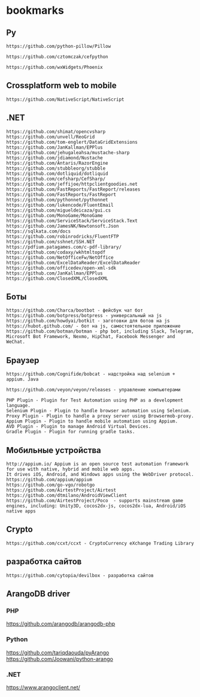 # bookmarks

## Py

    https://github.com/python-pillow/Pillow

    https://github.com/cztomczak/cefpython

    https://github.com/wxWidgets/Phoenix

## Crossplatform web to mobile

    https://github.com/NativeScript/NativeScript

## .NET
    https://github.com/shimat/opencvsharp
    https://github.com/unvell/ReoGrid
    https://github.com/tom-englert/DataGridExtensions
    https://github.com/JanKallman/EPPlus
    https://github.com/jehugaleahsa/mustache-sharp
    https://github.com/jdiamond/Nustache
    https://github.com/Antaris/RazorEngine
    https://github.com/stubbleorg/stubble
    https://github.com/dotliquid/dotliquid
    https://github.com/cefsharp/CefSharp/
    https://github.com/jeffijoe/httpclientgoodies.net
    https://github.com/FastReports/FastReport/releases
    https://github.com/FastReports/FastReport
    https://github.com/pythonnet/pythonnet
    https://github.com/lukencode/FluentEmail
    https://github.com/migueldeicaza/gui.cs
    https://github.com/MonoGame/MonoGame
    https://github.com/ServiceStack/ServiceStack.Text
    https://github.com/JamesNK/Newtonsoft.Json
    https://sqlkata.com/docs
    https://github.com/robinrodricks/FluentFTP
    https://github.com/sshnet/SSH.NET
    https://pdfium.patagames.com/c-pdf-library/
    https://github.com/codaxy/wkhtmltopdf
    https://github.com/NetOfficeFw/NetOffice
    https://github.com/ExcelDataReader/ExcelDataReader
    https://github.com/officedev/open-xml-sdk
    https://github.com/JanKallman/EPPlus
    https://github.com/ClosedXML/ClosedXML

## Боты
    https://github.com/Charca/bootbot - фейсбук чат бот
    https://github.com/botpress/botpress - универсальный на js
    https://github.com/howdyai/botkit - заготовки для ботов на js
    https://hubot.github.com/ - бот на js, самостоятельное приложение
    https://github.com/botman/botman - php bot, including Slack, Telegram, Microsoft Bot Framework, Nexmo, HipChat, Facebook Messenger and WeChat.

## Браузер
    https://github.com/Cognifide/bobcat - надстройка над selenium + appium. Java

    https://github.com/veyon/veyon/releases - управление компьютерами

    PHP Plugin - Plugin for Test Automation using PHP as a development language.
    Selenium Plugin - Plugin to handle browser automation using Selenium.
    Proxy Plugin - Plugin to handle a proxy server using Browsermob-proxy.
    Appium Plugin - Plugin to handle mobile automation using Appium.
    AVD Plugin - Plugin to manage Android Virtual Devices.
    Gradle Plugin - Plugin for running gradle tasks.

## Мобильные устройства
    http://appium.io/ Appium is an open source test automation framework for use with native, hybrid and mobile web apps.
    It drives iOS, Android, and Windows apps using the WebDriver protocol.
    https://github.com/appium/appium
    https://github.com/go-vgo/robotgo
    https://github.com/AirtestProject/Airtest
    https://github.com/dtmilano/AndroidViewClient
    https://github.com/AirtestProject/Poco  - supports mainstream game engines, including: Unity3D, cocos2dx-js, cocos2dx-lua, Android/iOS native apps

## Crypto
    https://github.com/ccxt/ccxt - CryptoCurrency eXchange Trading Library

## разработка сайтов
    https://github.com/cytopia/devilbox - разработка сайтов

## ArangoDB driver

### PHP
https://github.com/arangodb/arangodb-php

### Python
https://github.com/tariqdaouda/pyArango
https://github.com/Joowani/python-arango

### .NET
https://www.arangoclient.net/


